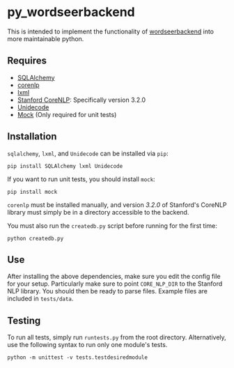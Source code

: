 py_wordseerbackend
==================

This is intended to implement the functionality of
[wordseerbackend](https://bitbucket.org/silverasm/wordseerbackend/overview) into 
more maintainable python.

Requires
--------
* [SQLAlchemy](http://www.sqlalchemy.org/)
* [corenlp](https://github.com/silverasm/stanford-corenlp-python)
* [lxml](http://lxml.de/)
* [Stanford CoreNLP](http://nlp.stanford.edu/software/corenlp.shtml):
Specifically version 3.2.0
* [Unidecode](https://pypi.python.org/pypi/Unidecode/)
* [Mock](https://pypi.python.org/pypi/mock) (Only required for unit tests)


Installation
------------

`sqlalchemy`, `lxml`, and `Unidecode` can be installed via `pip`:

    pip install SQLAlchemy lxml Unidecode

If you want to run unit tests, you should install `mock`:

    pip install mock

`corenlp` must be installed manually, and version *3.2.0* of Stanford's CoreNLP
library must simply be in a directory accessible to the backend.

You must also run the `createdb.py` script before running for the first time:

    python createdb.py

Use
---

After installing the above dependencies, make sure you edit the config file
for your setup. Particularly make sure to point `CORE_NLP_DIR` to the Stanford
NLP library. You should then be ready to parse files. Example files are
included in `tests/data`.

Testing
-------

To run all tests, simply run `runtests.py` from the root directory.
Alternatively, use the following syntax to run only one module's tests.

    python -m unittest -v tests.testdesiredmodule
